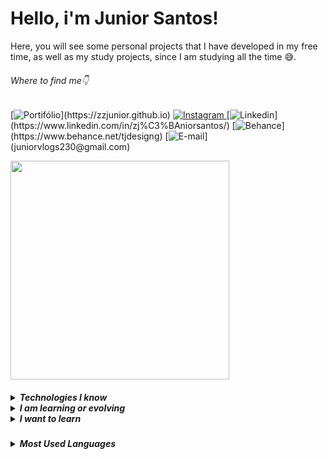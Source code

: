 # Hello, i'm Junior Santos!
Here, you will see some personal projects that I have developed in my free time, as well as my study projects, since I am studying all the time 😅.
###### Where to find me👇
[![Portifólio](	https://img.shields.io/badge/website-000000?style=for-the-badge&logo=About.me&logoColor=rgb(201,204,203)&color=black)](https://zzjunior.github.io) [![Instagram](https://img.shields.io/badge/Instagram-E4405F?style=for-the-badge&logo=instagram&logoColor=rgb(201,204,203)&color=black)
](https://www.instagram.com/siga_tj/) [![Linkedin](https://img.shields.io/badge/LinkedIn-0077B5?style=for-the-badge&logo=linkedin&logoColor=rgb(201,204,203)&color=black)](https://www.linkedin.com/in/zj%C3%BAniorsantos/) [![Behance](https://img.shields.io/badge/-Behance-blue?style=for-the-badge&logo=behance&logoColor=rgb(201,204,203)&color=black)](https://www.behance.net/tjdesigng) [![E-mail](https://img.shields.io/badge/Gmail-D14836?style=for-the-badge&logo=gmail&logoColor=rgb(201,204,203)&color=black)](juniorvlogs230@gmail.com)

<img src="https://github.com/zzjunior/zzjunior/assets/85785394/03ddb209-ea0c-4181-923f-4014cffa76be" width="350" />
<h5>
  <details>
  <summary>Technologies I know</summary>
  <img height="30" width="30" src="https://cdn.jsdelivr.net/gh/devicons/devicon/icons/vscode/vscode-original.svg" />
  <img height="30" width="30" src="https://cdn.jsdelivr.net/gh/devicons/devicon/icons/git/git-original.svg" />
  <img height="30" width="30" src="https://cdn.jsdelivr.net/gh/devicons/devicon/icons/html5/html5-original.svg" />
  <img height="30" width="30" src="https://cdn.jsdelivr.net/gh/devicons/devicon/icons/css3/css3-original.svg" />
  <img height="30" width="30" src="https://cdn.jsdelivr.net/gh/devicons/devicon/icons/javascript/javascript-original.svg" />
  <img height="40" width="40" src="https://cdn.jsdelivr.net/gh/devicons/devicon/icons/php/php-original.svg" />
  <img height="30" width="30" src="https://cdn.jsdelivr.net/gh/devicons/devicon/icons/c/c-original.svg" />
  <img height="30" width="30" src="https://cdn.jsdelivr.net/gh/devicons/devicon/icons/cplusplus/cplusplus-original.svg"/>
  <img height="30" width="30" src="https://cdn.jsdelivr.net/gh/devicons/devicon/icons/photoshop/photoshop-line.svg" />
  <img height="30" width="30" src="https://cdn.jsdelivr.net/gh/devicons/devicon/icons/illustrator/illustrator-line.svg" />
  <img height="30" width="30" src="https://cdn.jsdelivr.net/gh/devicons/devicon/icons/premierepro/premierepro-original.svg"/>
  <img height="32" width="32" src="https://cdn.jsdelivr.net/gh/devicons/devicon/icons/wordpress/wordpress-plain.svg" />
</details>

<details>
  <summary>I am learning or evolving</summary>
  <img height="35" width="28" src="https://cdn.jsdelivr.net/gh/devicons/devicon/icons/figma/figma-original.svg" />
  <img height="35" width="30" src="https://cdn.jsdelivr.net/gh/devicons/devicon/icons/laravel/laravel-plain.svg" />
  <img height="35" width="35" src="https://cdn.jsdelivr.net/gh/devicons/devicon/icons/bootstrap/bootstrap-original.svg" />
  <img height="35" width="28" src="https://cdn.jsdelivr.net/gh/devicons/devicon/icons/javascript/javascript-original.svg" />
  <img height="40" width="40" src="https://cdn.jsdelivr.net/gh/devicons/devicon/icons/php/php-original.svg" />
</details>

<details>
  <summary>I want to learn</summary>
  <img height="35" width="35" src="https://cdn.jsdelivr.net/gh/devicons/devicon/icons/nodejs/nodejs-original.svg" />
  <img height="35" width="35" src="https://cdn.jsdelivr.net/gh/devicons/devicon/icons/react/react-original.svg" />
</details>
</h5>

<h5>
<details>
  <summary>Most Used Languages</summary> 
  
![Top Langs](https://github-readme-stats.vercel.app/api/top-langs/?username=zzjunior&size_weight=0.5&count_weight=0.5&hide_title=true&theme=transparent&locale=pt-br&hide_border=true#gh-light-mode-only)

</details>
</h5>
